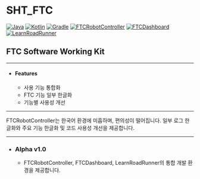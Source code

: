 # SHT_FTC

[![Java](https://img.shields.io/badge/Java-18-ED8B00.svg?logo=openjdk)](https://www.oracle.com)
[![Kotlin](https://img.shields.io/badge/Kotlin-2.2.20-585DEF.svg?logo=kotlin)](http://kotlinlang.org)
[![Gradle](https://img.shields.io/badge/Gradle-8.7.3-02303A.svg?logo=gradle)](https://gradle.org)
[![FTCRobotController](https://img.shields.io/badge/FtcRobotController-11.0-ED3F27.svg)](https://github.com/FIRST-Tech-Challenge/FtcRobotController)
[![FTCDashboard](https://img.shields.io/badge/FTCDashboard-0.5.0-6E8CFB.svg)](https://acmerobotics.github.io/ftc-dashboard/)
[![LearnRoadRunner](https://img.shields.io/badge/LearnRoadRunner-1.0.1-3C467B.svg)](https://learnroadrunner.com/)

## FTC Software Working Kit

---

* #### Features
  * 사용 기능 통합화
  * FTC 기능 일부 한글화
  * 기능별 사용성 개선

---

FTCRobotController는 한국어 환경에 미흡하며, 편의성이 떨어집니다.
일부 로그 한글화와 주요 기능 한글화 및 코드 사용성 개선을 제공합니다.

---

* ### Alpha v1.0
  * FTCRobotController, FTCDashboard, LearnRoadRunner의 통합 개발 환경을 제공합니다.